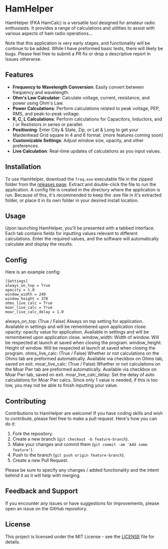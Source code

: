 # HamHelper

HamHelper (FKA HamCalc) is a versatile tool designed for amateur radio enthusiasts. It provides a range of calculations and utilities to assist with various aspects of ham radio operations...

Note that this application is very early stages, and functionality will be continue to be added. While I have preformed basic tests, there will likely be bugs. Please feel free to submit a PR fix or drop a descriptive report in Issues otherwise.

## Features

- **Frequency to Wavelength Conversion**: Easily convert between frequency and wavelength.
- **Ohm's Law Calculator**: Calculate voltage, current, resistance, and power using Ohm's Law.
- **Power Calculations**: Perform calculations related to peak voltage, PEP, RMS, and peak-to-peak voltage.
- **R, C, L Calculations**: Perform calculations for Capacitors, Inductors, and / or Restistors in series or parallel.
- **Positioning**: Enter City & State, Zip, or Lat & Long to get your Maidenhead Grid square in 4 and 6 format. (more features coming soon)
- **Customizable Settings**: Adjust window size, opacity, and other preferences.
- **Live Calculation**: Real-time updates of calculations as you input values.

## Installation

To use HamHelper, download the `freq.exe` executable file in the zipped folder from the [releases page](https://github.com/joshpeterson1/HamCalc/releases). Extract and double-click the file to run the application. A config file is created in the directory where the application is run. Because of this, it's recommended to keep the .exe file in it's extracted folder, or place it in its own folder in your desired install location.

## Usage

Upon launching HamHelper, you'll be presented with a tabbed interface. Each tab contains fields for inputting values relevant to different calculations. Enter the required values, and the software will automatically calculate and display the results.

## Config

Here is an example config: 
```
[Settings]
always_on_top = True
opacity = 1.0
window_width = 249
window_height = 378
ohms_live_calc = True
moar_live_calc = True
moar_live_calc_delay = 1.0
```
always_on_top: (True / False) Always on top setting for application. Available in settings and will be remembered upon application close.
opacity: opacity value for application. Available in settings and will be remembered upon application close.
window_width: Width of window. Will be respected at launch at saved when closing the program.
window_height: Height of window. Will be respected at launch at saved when closing the program.
ohms_live_calc: (True / False) Whether or not calculations on the Ohms tab are preformed automatically. Available via checkbox on Ohms tab, saved on exit.
moar_live_calc: (True / False) Whether or not calculations on the Moar Pwr tab are preformed automatically. Available via checkbox on Moar Pwr tab, saved on exit.
moar_live_calc_delay: Set the delay of auto calculations for Moar Pwr calcs. Since only 1 value is needed, if this is too low, you may not be able to finish inputting your value. 

## Contributing

Contributions to HamHelper are welcome! If you have coding skills and wish to contribute, please feel free to make a pull request. Here's how you can do it:

1. Fork the repository.
2. Create a new branch (`git checkout -b feature-branch`).
3. Make your changes and commit them (`git commit -am 'Add some feature'`).
4. Push to the branch (`git push origin feature-branch`).
5. Create a new Pull Request.

Please be sure to specify any changes / added functionality and the intent behind it as it will help with merging.

## Feedback and Support

If you encounter any issues or have suggestions for improvements, please open an issue on the GitHub repository.

## License

This project is licensed under the MIT License - see the [LICENSE](LICENSE) file for details.
